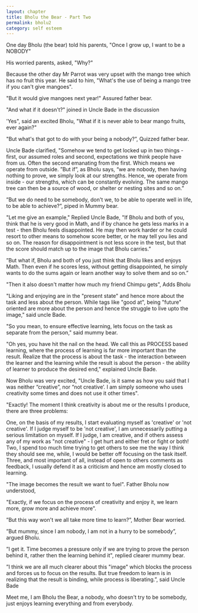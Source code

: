 ```yaml
---
layout: chapter
title: Bholu the Bear - Part Two
permalink: bholu2
category: self esteem
--- 
```


One day Bholu (the bear) told his parents, "Once I grow up, I want to be a NOBODY"

His worried parents, asked, "Why?"

Because the other day Mr Parrot was very upset with the mango tree which has no fruit this year. He said to him, "What's the use of being a mango tree if you can't give mangoes".

"But it would give mangoes next year!" Assured father bear.

"And what if it doesn't?" joined in Uncle Bade in the discussion

'Yes", said an excited Bholu, "What if it is never able to bear mango fruits, ever again?"

"But what's that got to do with your being a nobody?”, Quizzed father bear.

Uncle Bade clarified, "Somehow we tend to get locked up in two things - first, our assumed roles and second, expectations we think people have from us. Often the second emanating from the first. Which means we operate from outside.
”But if”, as Bholu says, “we are nobody, then having nothing to prove, we simply look at our strengths. Hence, we operate from inside - our strengths, which can be constantly evolving. The same mango tree can then be a source of wood, or shelter or nesting sites and so on.”

”But we do need to be somebody, don't we, to be able to operate well in life, to be able to achieve?”, piped in Mummy bear.

"Let me give an example," Replied Uncle Bade, "If Bholu and both of you, think that he is very good in Math, and if by chance he gets less marks in a test - then Bholu feels disappointed. He may then work harder or he could resort to other means to somehow score better, or he may tell you lies and so on. The reason for disappointment is not less score in the test, but that the score should
match up to the image that Bholu carries.”

”But what if, Bholu and both of you just think that Bholu likes and enjoys Math. Then even if he scores less, without getting disappointed, he simply wants to do the sums again or learn another way to solve them and so on.”

"Then it also doesn't matter how much my friend Chimpu gets", Adds Bholu

"Liking and enjoying are in the "present state" and hence more about the task and less about the person. While tags like "good at", being "future" oriented are more about the person and hence the struggle to live upto the image," said uncle Bade.

"So you mean, to ensure effective learning, lets focus on the task as separate from the person," said mummy bear.

"Oh yes, you have hit the nail on the head. We call this as PROCESS based learning, where the process of learning is far more important than the result. Realize that the process is about the task - the interaction between the learner and the learning while the result is about the person - the ability of learner to produce the desired end," explained Uncle Bade.

Now Bholu was very excited, "Uncle Bade, is it same as how you said that I was neither “creative”, nor “not creative’. I am simply someone who uses creativity some times and does not use it other times".

"Exactly! The moment I think creativity is about me or the results I produce, there are three problems:

One, on the basis of my results, I start evaluating myself as 'creative' or 'not creative'. If I judge myself to be 'not creative', I am unnecessarily putting a serious limitation on myself. If I judge, I am creative, and if others assess any of my work as "not creative" - I get hurt and either fret or fight or both! Two, I spend too much time trying to get others to see me the way I think they should see me, while, I would be better off focusing on the task itself. Three, and most important of all, instead of open to others comments as feedback, I usually defend it as a criticism and hence am mostly closed to learning.

"The image becomes the result we want to fuel". Father Bholu now understood,

"Exactly, if we focus on the process of creativity and enjoy it, we learn more, grow more and achieve more".

”But this way won't we all take more time to learn?”, Mother Bear worried.

”But mummy, since I am nobody, I am not in a hurry to be somebody”, argued Bholu.

”I get it. Time becomes a pressure only if we are trying to prove the person behind it, rather then the learning behind it", replied clearer mummy bear.

”I think we are all much clearer about this "image" which blocks the process and forces us to focus on the results. But true freedom to learn is in realizing that the result is binding, while process is liberating.”, said Uncle Bade

Meet me, I am Bholu the Bear, a nobody, who doesn't try to be somebody, just enjoys learning everything and from everybody.